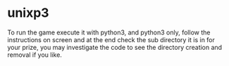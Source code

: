 # unixp3
To run the game execute it with python3, and python3 only, follow the instructions on screen and at the end check the sub directory it is in for your prize, you may investigate the code to see the directory creation and removal if you like. 
